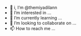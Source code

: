 - 👋 i, I’m @themiyadilann
- 👀 I’m interested in ...
- 🌱 I’m currently learning ...
- 💞️ I’m looking to collaborate on ...
- 📫 How to reach me ...

<!---
themiyadilann/themiyadilann is a ✨ special ✨ repository because its `README.md` (this file) appears on your GitHub profile.
You can click the Preview link to take a look at your changes.
--->
